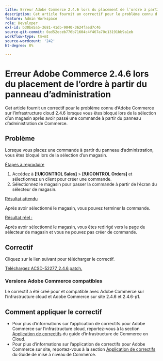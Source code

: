 ```yaml
---
title: Erreur Adobe Commerce 2.4.6 lors du placement de l’ordre à partir du panneau d’administration
description: Cet article fournit un correctif pour le problème connu d’Adobe Commerce sur l’infrastructure cloud 2.4.6 lorsque vous êtes bloqué lors de la sélection d’un magasin après avoir passé une commande à partir du panneau d’administration de Commerce.
feature: Admin Workspace
role: Developer
exl-id: b30be5a5-3681-41db-9040-3624faed7c46
source-git-commit: 0ad52eceb776b71604c4f467a70c13191bb9a1eb
workflow-type: tm+mt
source-wordcount: '242'
ht-degree: 0%

---
```


# Erreur Adobe Commerce 2.4.6 lors du placement de l’ordre à partir du panneau d’administration

Cet article fournit un correctif pour le problème connu d’Adobe Commerce sur l’infrastructure cloud 2.4.6 lorsque vous êtes bloqué lors de la sélection d’un magasin après avoir passé une commande à partir du panneau d’administration de Commerce.

## Problème

Lorsque vous placez une commande à partir du panneau d’administration, vous êtes bloqué lors de la sélection d’un magasin.

<u>Étapes à reproduire</u>

1. Accédez à **[!UICONTROL Sales]** > **[!UICONTROL Orders]** et sélectionnez un client pour créer une commande.
2. Sélectionnez le magasin pour passer la commande à partir de l’écran du sélecteur de magasin.

<u>Résultat attendu</u>

Après avoir sélectionné le magasin, vous pouvez terminer la commande.

<u>Résultat réel :</u>

Après avoir sélectionné le magasin, vous êtes redirigé vers la page du sélecteur de magasin et vous ne pouvez pas créer de commande.

## Correctif

Cliquez sur le lien suivant pour télécharger le correctif.

[Téléchargez ACSD-52277_2.4.6.patch.](assets/ACSD-52277_2.4.6.patch.zip)

### Versions Adobe Commerce compatibles

Le correctif a été créé pour et compatible avec Adobe Commerce sur l’infrastructure cloud et Adobe Commerce sur site 2.4.6 et 2.4.6-p1.

## Comment appliquer le correctif

* Pour plus d’informations sur l’application de correctifs pour Adobe Commerce sur l’infrastructure cloud, reportez-vous à la section [Application de correctifs](/docs/commerce-cloud-service/user-guide/develop/upgrade/apply-patches.html) du guide d’infrastructure de Commerce on Cloud.
* Pour plus d’informations sur l’application de correctifs pour Adobe Commerce sur site, reportez-vous à la section [Application de correctifs](/docs/commerce-operations/upgrade-guide/patches/apply.html?lang=en#composer) du Guide de mise à niveau de Commerce.
